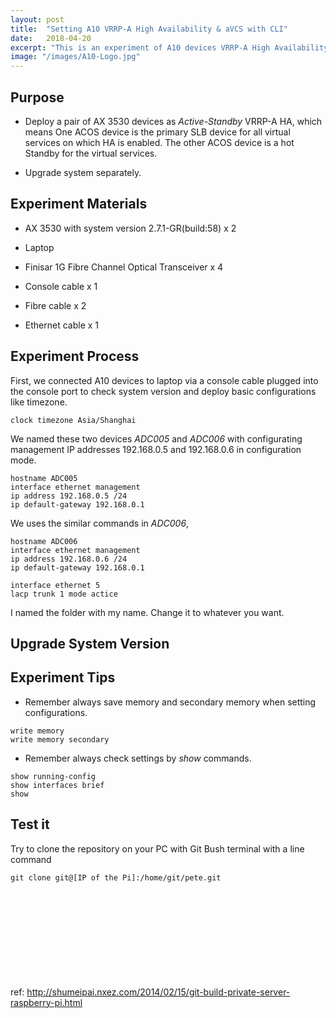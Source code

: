 ```yaml
---
layout: post
title:  "Setting A10 VRRP-A High Availability & aVCS with CLI"
date:   2018-04-20
excerpt: "This is an experiment of A10 devices VRRP-A High Availability and aVCS configuration."
image: "/images/A10-Logo.jpg"
---
```


## Purpose


* Deploy a pair of AX 3530 devices as <i>Active-Standby</i> VRRP-A HA, which means One ACOS device is the primary SLB device for all virtual services on which HA is enabled. The other ACOS device is a hot Standby for the virtual services.

* Upgrade system separately.

## Experiment Materials

* AX 3530 with system version 2.7.1-GR(build:58) x 2

* Laptop

* Finisar 1G Fibre Channel Optical Transceiver x 4

* Console cable x 1

* Fibre cable x 2

* Ethernet cable x 1

## Experiment Process

First, we connected A10 devices to laptop via a console cable plugged into the console port to check system version and deploy basic configurations like timezone.
```
clock timezone Asia/Shanghai
```

We named these two devices <i>ADC005</i> and <i>ADC006</i> with configurating management IP addresses 192.168.0.5 and 192.168.0.6 in configuration mode.

```
hostname ADC005
interface ethernet management
ip address 192.168.0.5 /24
ip default-gateway 192.168.0.1
```
We uses the similar commands in <i>ADC006</i>,
```
hostname ADC006
interface ethernet management
ip address 192.168.0.6 /24
ip default-gateway 192.168.0.1
```

```
interface ethernet 5
lacp trunk 1 mode actice
```
I named the folder with my name. Change it to whatever you want.  
## Upgrade System Version



## Experiment Tips

* Remember always save memory and secondary memory when setting configurations.
```
write memory
write memory secondary
```
* Remember always check settings by <i>show</i> commands.
```
show running-config
show interfaces brief
show
```

## Test it

Try to clone the repository on your PC with Git Bush terminal with a line command   
```
git clone git@[IP of the Pi]:/home/git/pete.git
```
<br><br><br><br><br><br><br><br><br>
ref: http://shumeipai.nxez.com/2014/02/15/git-build-private-server-raspberry-pi.html
